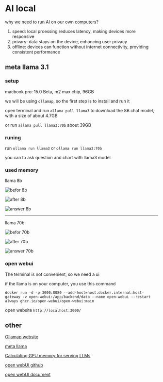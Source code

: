 # AI local

why we need to run AI on our own computers?

1. speed: local proessing reduces latency, making devices more responsive
2. privary: data stays on the device, enhancing user privacy
3. offline: devices can function without internet connectivity, providing consistent performance

## meta llama 3.1

### setup

macbook pro: 15.0 Beta, m2 max chip, 96GB

we will be using `ollamap`, so the first step is to install and run it

open terminal and run `allama pull llama3` to download the 8B chat model, with a size of about 4.7GB

or run `allama pull llama3:70b` about 39GB

### runing

run `ollama run llama3` or `ollama run llama3:70b`

you can to ask question and chart with llama3 model

### used memory

llama 8b

![befor 8b](https://img.wangdongdong9264.xyz/llama_before_8b.png)

![after 8b](https://img.wangdongdong9264.xyz/llama_after_8b.png)

![answer 8b](https://img.wangdongdong9264.xyz/llama_answer_8b.png)

---

llama 70b

![befor 70b](https://img.wangdongdong9264.xyz/llama_before_70b.png)

![after 70b](https://img.wangdongdong9264.xyz/llama_after_70b.png)

![answer 70b](https://img.wangdongdong9264.xyz/llama_answer_70b.png)

### open webui

The terminal is not convenient, so we need a ui

if the llama is on your computer, you use this command

`docker run -d -p 3000:8080 --add-host=host.docker.internal:host-gateway -v open-webui:/app/backend/data --name open-webui --restart always ghcr.io/open-webui/open-webui:main`

open website `http://localhost:3000/`

## other

[Ollamap website](https://ollama.com/)

[meta llama](https://llama.meta.com/docs/overview)

[Calculating GPU memory for serving LLMs](https://www.substratus.ai/blog/calculating-gpu-memory-for-llm)

[open webUI github](https://github.com/open-webui/open-webui)

[open webUI document](https://docs.openwebui.com/)